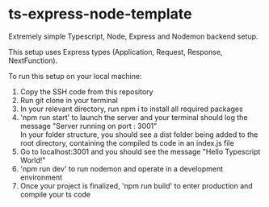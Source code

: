 # ts-express-node-template

Extremely simple Typescript, Node, Express and Nodemon backend setup.

This setup uses Express types (Application, Request, Response, NextFunction).

To run this setup on your local machine:

<ol>
<li>
Copy the SSH code from this repository
</li>
<li>
Run git clone in your terminal
</li>
<li>
In your relevant directory, run npm i to install all required packages
</li>
<li>
'npm run start' to launch the server and your terminal should log the message "Server running on port : 3001"<br />
In your folder structure, you should see a dist folder being added to the root directory, containing the compiled ts code in an index.js file
</li>
<li>
Go to localhost:3001 and you should see the message "Hello Typescript World!"
</li>
<li>
'npm run dev' to run nodemon and operate in a development environment
</li>
<li>
Once your project is finalized, 'npm run build' to enter production and compile your ts code
</li>
</ol>